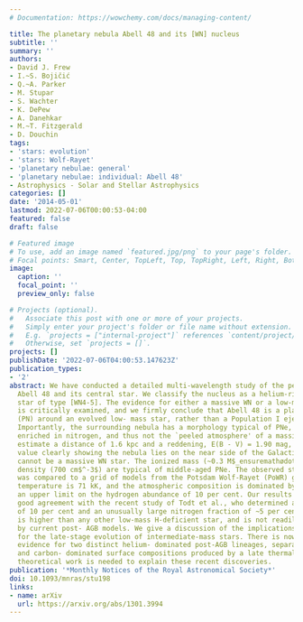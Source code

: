 ```yaml
---
# Documentation: https://wowchemy.com/docs/managing-content/

title: The planetary nebula Abell 48 and its [WN] nucleus
subtitle: ''
summary: ''
authors:
- David J. Frew
- I.~S. Bojičić
- Q.~A. Parker
- M. Stupar
- S. Wachter
- K. DePew
- A. Danehkar
- M.~T. Fitzgerald
- D. Douchin
tags:
- 'stars: evolution'
- 'stars: Wolf-Rayet'
- 'planetary nebulae: general'
- 'planetary nebulae: individual: Abell 48'
- Astrophysics - Solar and Stellar Astrophysics
categories: []
date: '2014-05-01'
lastmod: 2022-07-06T00:00:53-04:00
featured: false
draft: false

# Featured image
# To use, add an image named `featured.jpg/png` to your page's folder.
# Focal points: Smart, Center, TopLeft, Top, TopRight, Left, Right, BottomLeft, Bottom, BottomRight.
image:
  caption: ''
  focal_point: ''
  preview_only: false

# Projects (optional).
#   Associate this post with one or more of your projects.
#   Simply enter your project's folder or file name without extension.
#   E.g. `projects = ["internal-project"]` references `content/project/deep-learning/index.md`.
#   Otherwise, set `projects = []`.
projects: []
publishDate: '2022-07-06T04:00:53.147623Z'
publication_types:
- '2'
abstract: We have conducted a detailed multi-wavelength study of the peculiar nebula
  Abell 48 and its central star. We classify the nucleus as a helium-rich, hydrogen-deficient
  star of type [WN4-5]. The evidence for either a massive WN or a low-mass [WN] interpretation
  is critically examined, and we firmly conclude that Abell 48 is a planetary nebula
  (PN) around an evolved low- mass star, rather than a Population I ejecta nebula.
  Importantly, the surrounding nebula has a morphology typical of PNe, and is not
  enriched in nitrogen, and thus not the `peeled atmosphere' of a massive star. We
  estimate a distance of 1.6 kpc and a reddening, E(B - V) = 1.90 mag, the latter
  value clearly showing the nebula lies on the near side of the Galactic bar, and
  cannot be a massive WN star. The ionized mass (~0.3 M$_ensuremathødot$) and electron
  density (700 cm$^-3$) are typical of middle-aged PNe. The observed stellar spectrum
  was compared to a grid of models from the Potsdam Wolf-Rayet (PoWR) grid. The best-fitting
  temperature is 71 kK, and the atmospheric composition is dominated by helium with
  an upper limit on the hydrogen abundance of 10 per cent. Our results are in very
  good agreement with the recent study of Todt et al., who determined a hydrogen fraction
  of 10 per cent and an unusually large nitrogen fraction of ~5 per cent. This fraction
  is higher than any other low-mass H-deficient star, and is not readily explained
  by current post- AGB models. We give a discussion of the implications of this discovery
  for the late-stage evolution of intermediate-mass stars. There is now tentative
  evidence for two distinct helium- dominated post-AGB lineages, separate to the helium-
  and carbon- dominated surface compositions produced by a late thermal pulse. Further
  theoretical work is needed to explain these recent discoveries.
publication: '*Monthly Notices of the Royal Astronomical Society*'
doi: 10.1093/mnras/stu198
links:
- name: arXiv
  url: https://arxiv.org/abs/1301.3994
---
```

